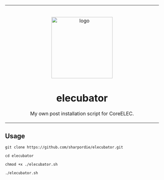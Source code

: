 <table>
  <tr>
    <td width="9999px" align="center">
      <p>
        <br>
        <img height="200" src="https://discourse.coreelec.org/uploads/default/original/1X/3bad34b15e71d75f2cacf3eac9b69c89e3e13645.png" alt="logo">
      </p>
      <h1>elecubator</h1>
      <p>My own post installation script for CoreELEC.</p>
    </td>
  </tr>
</table>

## Usage

```shell
git clone https://github.com/sharpordie/elecubator.git

cd elecubator

chmod +x ./elecubator.sh

./elecubator.sh
```
